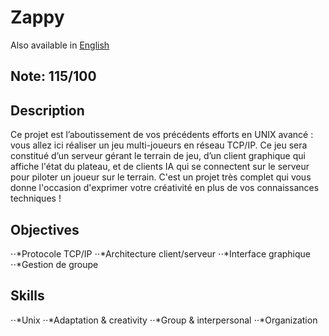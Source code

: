 # Zappy

Also available in [English](Readme.md)

## Note: 115/100

## Description

Ce projet est l’aboutissement de vos précédents efforts en UNIX avancé : vous allez ici réaliser un jeu multi-joueurs en réseau TCP/IP. Ce jeu sera constitué d’un serveur gérant le terrain de jeu, d’un client graphique qui affiche l'état du plateau, et de clients IA qui se connectent sur le serveur pour piloter un joueur sur le terrain. C'est un projet très complet qui vous donne l'occasion d'exprimer votre créativité en plus de vos connaissances techniques !

## Objectives
⋅⋅*Protocole TCP/IP 
⋅⋅*Architecture client/serveur 
⋅⋅*Interface graphique 
⋅⋅*Gestion de groupe 
## Skills
⋅⋅*Unix 
⋅⋅*Adaptation & creativity 
⋅⋅*Group & interpersonal 
⋅⋅*Organization 
